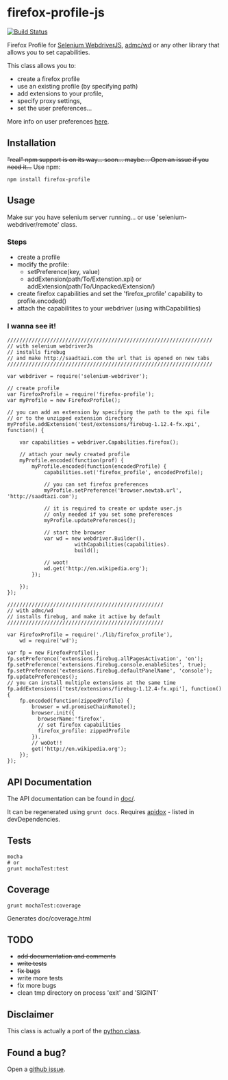 # firefox-profile-js

[![Build Status](https://travis-ci.org/saadtazi/firefox-profile-js.png)](https://travis-ci.org/saadtazi/firefox-profile-js)

Firefox Profile for [Selenium WebdriverJS](https://code.google.com/p/selenium/wiki/WebDriverJs),
[admc/wd](https://github.com/admc/wd) or any other library that allows you to set capabilities.

This class allows you to:

* create a firefox profile
* use an existing profile (by specifying path)
* add extensions to your profile,
* specify proxy settings, 
* set the user preferences... 

More info on user preferences [here](http://kb.mozillazine.org/User.js_file).

## Installation

~~"real" npm support is on its way... soon... maybe... Open an issue if you need it...~~ Use npm:

    npm install firefox-profile


## Usage

Make sur you have selenium server running... or use 'selenium-webdriver/remote' class.

### Steps

* create a profile
* modify the profile:
    * setPreference(key, value)
    * addExtension(path/To/Extenstion.xpi) or addExtension(path/To/Unpacked/Extension/)
* create firefox capabilities and set the 'firefox_profile' capability to profile.encoded()
* attach the capabilitites to your webdriver (using withCapabilities)

### I wanna see it!

    ///////////////////////////////////////////////////////////////////
    // with selenium webdriverJs
    // installs firebug 
    // and make http://saadtazi.com the url that is opened on new tabs
    ///////////////////////////////////////////////////////////////////

    var webdriver = require('selenium-webdriver');

    // create profile
    var FirefoxProfile = require('firefox-profile');
    var myProfile = new FirefoxProfile();
    
    // you can add an extension by specifying the path to the xpi file 
    // or to the unzipped extension directory
    myProfile.addExtension('test/extensions/firebug-1.12.4-fx.xpi', function() {
    	
        var capabilities = webdriver.Capabilities.firefox();
        
        // attach your newly created profile
        myProfile.encoded(function(prof) {
            myProfile.encoded(function(encodedProfile) {
                capabilities.set('firefox_profile', encodedProfile);

                // you can set firefox preferences
                myProfile.setPreference('browser.newtab.url', 'http://saadtazi.com');

                // it is required to create or update user.js
                // only needed if you set some preferences
                myProfile.updatePreferences();
                
                // start the browser
                var wd = new webdriver.Builder().
                          withCapabilities(capabilities).
                          build();
                
                // woot!
                wd.get('http://en.wikipedia.org');
            });
            
        });
    });

    ///////////////////////////////////////////////////
    // with admc/wd
    // installs firebug, and make it active by default
    ///////////////////////////////////////////////////
    
    var FirefoxProfile = require('./lib/firefox_profile'),
        wd = require('wd');

    var fp = new FirefoxProfile();
    fp.setPreference('extensions.firebug.allPagesActivation', 'on');
    fp.setPreference('extensions.firebug.console.enableSites', true);
    fp.setPreference('extensions.firebug.defaultPanelName', 'console');
    fp.updatePreferences();
    // you can install multiple extensions at the same time
    fp.addExtensions(['test/extensions/firebug-1.12.4-fx.xpi'], function() {
        fp.encoded(function(zippedProfile) {
            browser = wd.promiseChainRemote();
            browser.init({
              browserName:'firefox',
              // set firefox capabilities
              firefox_profile: zippedProfile
            }).
            // woOot!!
            get('http://en.wikipedia.org');
        });
    });


## API Documentation

The API documentation can be found in [doc/](./doc/).

It can be regenerated using ``grunt docs``.
Requires [apidox](https://github.com/codeactual/apidox) - listed in devDependencies.

## Tests

    mocha
    # or
    grunt mochaTest:test

## Coverage
    
    grunt mochaTest:coverage

Generates doc/coverage.html

## TODO

* ~~add documentation and comments~~
* ~~write tests~~
* ~~fix bugs~~
* write more tests
* fix more bugs
* clean tmp directory on process 'exit' and 'SIGINT'

## Disclaimer

This class is actually a port of the [python class](https://code.google.com/p/selenium/source/browse/py/selenium/webdriver/firefox/firefox_profile.py).

## Found a bug?

Open a [github issue](https://github.com/saadtazi/firefox-profile-js/issues).
